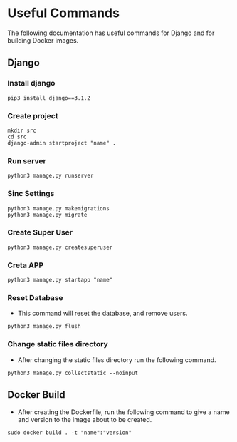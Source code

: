 # Useful Commands

The following documentation has useful commands for Django and for building Docker images.

## Django

### Install django

```
pip3 install django==3.1.2
```

### Create project

```
mkdir src
cd src
django-admin startproject "name" .
```

### Run server

```
python3 manage.py runserver
```

### Sinc Settings

```
python3 manage.py makemigrations
python3 manage.py migrate
```

### Create Super User

```
python3 manage.py createsuperuser
```

### Creta APP

```
python3 manage.py startapp "name"
```

### Reset Database

+ This command will reset the database, and remove users.

```
python3 manage.py flush
```

### Change static files directory

+ After changing the static files directory run the following command.

```
python3 manage.py collectstatic --noinput
```

## Docker Build

+ After creating the Dockerfile, run the following command to give a name and version to the image about to be created.

```
sudo docker build . -t "name":"version"
```